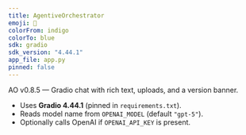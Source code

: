 ```yaml
---
title: AgentiveOrchestrator
emoji: 🧩
colorFrom: indigo
colorTo: blue
sdk: gradio
sdk_version: "4.44.1"
app_file: app.py
pinned: false
---
```


AO v0.8.5 — Gradio chat with rich text, uploads, and a version banner.

- Uses **Gradio 4.44.1** (pinned in `requirements.txt`).
- Reads model name from `OPENAI_MODEL` (default `"gpt-5"`).
- Optionally calls OpenAI if `OPENAI_API_KEY` is present.
